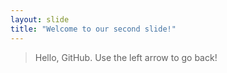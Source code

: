 ```yaml
---
layout: slide
title: "Welcome to our second slide!"
---
```

> Hello, GitHub.
Use the left arrow to go back!
